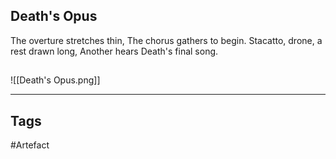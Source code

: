 ## Death's Opus
The overture stretches thin,
The chorus gathers to begin.
Stacatto, drone, a rest drawn long,
Another hears Death's final song.
## 
![[Death's Opus.png]]

---
## Tags
#Artefact